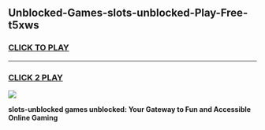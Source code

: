 
## Unblocked-Games-slots-unblocked-Play-Free-t5xws
<h3>
<a href="https://premium76.site?title=slots-unblocked&ref=21A">CLICK TO PLAY</a></h3>
<hr>

<h3>
<a href="https://premium76.site?title=slots-unblocked&ref=21A">CLICK 2 PLAY</a>
  
</h3>

<a href="https://premium76.site?title=slots-unblocked&ref=21A"><img src="https://clearcache.store/games.png"></a>


**slots-unblocked games unblocked: Your Gateway to Fun and Accessible Online Gaming**
